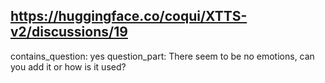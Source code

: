 ## https://huggingface.co/coqui/XTTS-v2/discussions/19

contains_question: yes
question_part: There seem to be no emotions, can you add it or how is it used?